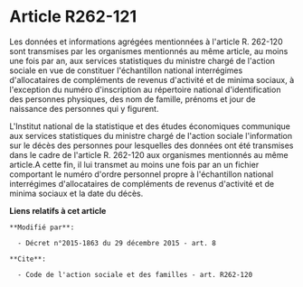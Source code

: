 # Article R262-121

Les données et informations agrégées mentionnées à l'article R. 262-120 sont transmises par les organismes mentionnés au même
article, au moins une fois par an, aux services statistiques du ministre chargé de l'action sociale en vue de constituer
l'échantillon national interrégimes d'allocataires de compléments de revenus d'activité et de minima sociaux, à l'exception
du numéro d'inscription au répertoire national d'identification des personnes physiques, des nom de famille, prénoms et jour
de naissance des personnes qui y figurent.

L'Institut national de la statistique et des études économiques communique aux services statistiques du ministre chargé de
l'action sociale l'information sur le décès des personnes pour lesquelles des données ont été transmises dans le cadre de
l'article R. 262-120 aux organismes mentionnés au même article.A cette fin, il lui transmet au moins une fois par an un
fichier comportant le numéro d'ordre personnel propre à l'échantillon national interrégimes d'allocataires de compléments de
revenus d'activité et de minima sociaux et la date du décès.

**Liens relatifs à cet article**

	**Modifié par**:

	  - Décret n°2015-1863 du 29 décembre 2015 - art. 8

	**Cite**:

	  - Code de l'action sociale et des familles - art. R262-120
